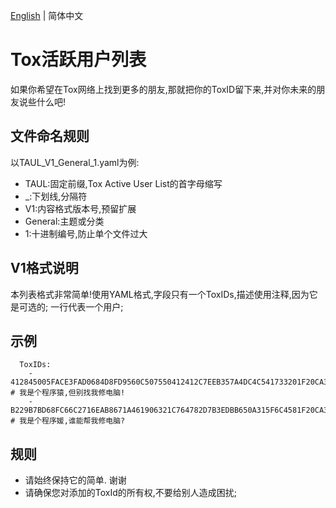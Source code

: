 [English](./README.md) | 简体中文 

# Tox活跃用户列表
如果你希望在Tox网络上找到更多的朋友,那就把你的ToxID留下来,并对你未来的朋友说些什么吧!

## 文件命名规则
以TAUL_V1_General_1.yaml为例:
- TAUL:固定前缀,Tox Active User List的首字母缩写
- _:下划线,分隔符
- V1:内容格式版本号,预留扩展
- General:主题或分类
- 1:十进制编号,防止单个文件过大

## V1格式说明
本列表格式非常简单!使用YAML格式,字段只有一个ToxIDs,描述使用注释,因为它是可选的;
一行代表一个用户;

## 示例
```
  ToxIDs:   
    - 412845005FACE3FAD0684D8FD9560C507550412412C7EEB357A4DC4C541733201F20CA3D015D # 我是个程序猿,但别找我修电脑!
    - B229B7BD68FC66C2716EAB8671A461906321C764782D7B3EDBB650A315F6C4581F20CA3D015D # 我是个程序媛,谁能帮我修电脑?
```

## 规则
  - 请始终保持它的简单. 谢谢
  - 请确保您对添加的ToxId的所有权,不要给别人造成困扰;

